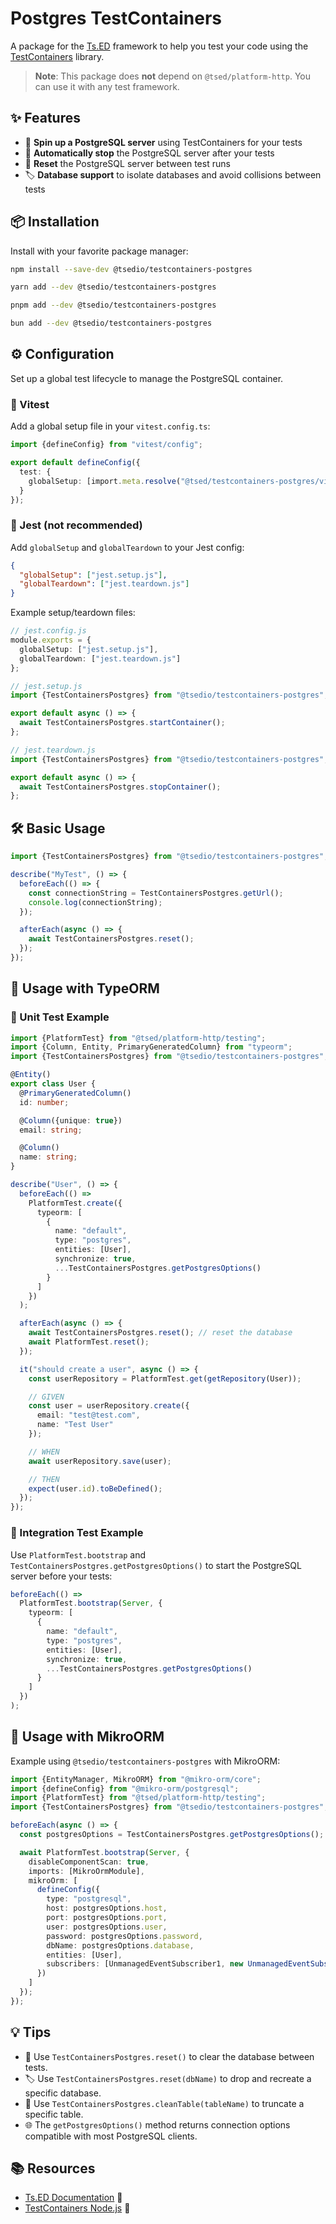 # Postgres TestContainers

A package for the [Ts.ED](https://tsed.dev/) framework to help you test your code using
the [TestContainers](https://node.testcontainers.org/) library.

> **Note**: This package does **not** depend on `@tsed/platform-http`. You can use it with any test framework.

## ✨ Features

- 🚀 **Spin up a PostgreSQL server** using TestContainers for your tests
- 🛑 **Automatically stop** the PostgreSQL server after your tests
- 🔄 **Reset** the PostgreSQL server between test runs
- 🏷️ **Database support** to isolate databases and avoid collisions between tests

## 📦 Installation

Install with your favorite package manager:

```sh npm
npm install --save-dev @tsedio/testcontainers-postgres
```

```sh yarn
yarn add --dev @tsedio/testcontainers-postgres
```

```sh pnpm
pnpm add --dev @tsedio/testcontainers-postgres
```

```sh bun
bun add --dev @tsedio/testcontainers-postgres
```

## ⚙️ Configuration

Set up a global test lifecycle to manage the PostgreSQL container.

### 🧪 Vitest

Add a global setup file in your `vitest.config.ts`:

```ts
import {defineConfig} from "vitest/config";

export default defineConfig({
  test: {
    globalSetup: [import.meta.resolve("@tsed/testcontainers-postgres/vitest/setup")]
  }
});
```

### 🧪 Jest (not recommended)

Add `globalSetup` and `globalTeardown` to your Jest config:

```json
{
  "globalSetup": ["jest.setup.js"],
  "globalTeardown": ["jest.teardown.js"]
}
```

Example setup/teardown files:

```ts
// jest.config.js
module.exports = {
  globalSetup: ["jest.setup.js"],
  globalTeardown: ["jest.teardown.js"]
};

// jest.setup.js
import {TestContainersPostgres} from "@tsedio/testcontainers-postgres";

export default async () => {
  await TestContainersPostgres.startContainer();
};

// jest.teardown.js
import {TestContainersPostgres} from "@tsedio/testcontainers-postgres";

export default async () => {
  await TestContainersPostgres.stopContainer();
};
```

## 🛠️ Basic Usage

```ts
import {TestContainersPostgres} from "@tsedio/testcontainers-postgres";

describe("MyTest", () => {
  beforeEach(() => {
    const connectionString = TestContainersPostgres.getUrl();
    console.log(connectionString);
  });

  afterEach(async () => {
    await TestContainersPostgres.reset();
  });
});
```

## 🤝 Usage with TypeORM

### 🧩 Unit Test Example

```ts
import {PlatformTest} from "@tsed/platform-http/testing";
import {Column, Entity, PrimaryGeneratedColumn} from "typeorm";
import {TestContainersPostgres} from "@tsedio/testcontainers-postgres";

@Entity()
export class User {
  @PrimaryGeneratedColumn()
  id: number;

  @Column({unique: true})
  email: string;

  @Column()
  name: string;
}

describe("User", () => {
  beforeEach(() =>
    PlatformTest.create({
      typeorm: [
        {
          name: "default",
          type: "postgres",
          entities: [User],
          synchronize: true,
          ...TestContainersPostgres.getPostgresOptions()
        }
      ]
    })
  );

  afterEach(async () => {
    await TestContainersPostgres.reset(); // reset the database
    await PlatformTest.reset();
  });

  it("should create a user", async () => {
    const userRepository = PlatformTest.get(getRepository(User));

    // GIVEN
    const user = userRepository.create({
      email: "test@test.com",
      name: "Test User"
    });

    // WHEN
    await userRepository.save(user);

    // THEN
    expect(user.id).toBeDefined();
  });
});
```

### 🔗 Integration Test Example

Use `PlatformTest.bootstrap` and `TestContainersPostgres.getPostgresOptions()` to start the PostgreSQL server before
your tests:

```ts
beforeEach(() =>
  PlatformTest.bootstrap(Server, {
    typeorm: [
      {
        name: "default",
        type: "postgres",
        entities: [User],
        synchronize: true,
        ...TestContainersPostgres.getPostgresOptions()
      }
    ]
  })
);
```

## 🔄 Usage with MikroORM

Example using `@tsedio/testcontainers-postgres` with MikroORM:

```ts
import {EntityManager, MikroORM} from "@mikro-orm/core";
import {defineConfig} from "@mikro-orm/postgresql";
import {PlatformTest} from "@tsed/platform-http/testing";
import {TestContainersPostgres} from "@tsedio/testcontainers-postgres";

beforeEach(async () => {
  const postgresOptions = TestContainersPostgres.getPostgresOptions();

  await PlatformTest.bootstrap(Server, {
    disableComponentScan: true,
    imports: [MikroOrmModule],
    mikroOrm: [
      defineConfig({
        type: "postgresql",
        host: postgresOptions.host,
        port: postgresOptions.port,
        user: postgresOptions.user,
        password: postgresOptions.password,
        dbName: postgresOptions.database,
        entities: [User],
        subscribers: [UnmanagedEventSubscriber1, new UnmanagedEventSubscriber2()]
      })
    ]
  });
});
```

## 💡 Tips

- 🧹 Use `TestContainersPostgres.reset()` to clear the database between tests.
- 🏷️ Use `TestContainersPostgres.reset(dbName)` to drop and recreate a specific database.
- 🧼 Use `TestContainersPostgres.cleanTable(tableName)` to truncate a specific table.
- 🌐 The `getPostgresOptions()` method returns connection options compatible with most PostgreSQL clients.

## 📚 Resources

- [Ts.ED Documentation](https://tsed.dev/) 📖
- [TestContainers Node.js](https://node.testcontainers.org/) 🐳
